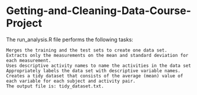 # Getting-and-Cleaning-Data-Course-Project

The run_analysis.R file performs the following tasks:

    Merges the training and the test sets to create one data set.
    Extracts only the measurements on the mean and standard deviation for each measurement.
    Uses descriptive activity names to name the activities in the data set
    Appropriately labels the data set with descriptive variable names.
    Creates a tidy dataset that consists of the average (mean) value of each variable for each subject and activity pair.
    The output file is: tidy_dataset.txt.
    
